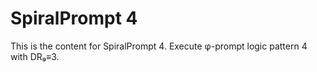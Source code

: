 # SpiralPrompt 4

This is the content for SpiralPrompt 4.
Execute φ-prompt logic pattern 4 with DR₉≡3.